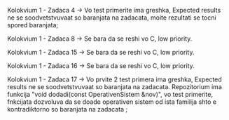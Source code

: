 Kolokvium 1 - Zadaca 4 -> Vo test primerite ima greshka, Expected results ne se soodvetstvuvaat so baranjata na zadacata, moite rezultati se tocni spored baranjata;

Kolokvium 1 - Zadaca 8 -> Se bara da se reshi vo C, low priority.

Kolokvium 1 - Zadaca 15 -> Se bara da se reshi vo C, low priority.

Kolokvium 1 - Zadaca 16 -> Se bara da se reshi vo C, low priority.

Kolokvium 1 - Zadaca 17 ->  Vo prvite 2 test primera ima greshka, Expected results ne se soodvetstvuvaat so baranjata na zadacata. 
Repozitorium ima funkcija "void dodadi(const OperativenSistem &nov)", vo test primerite, fnkcijata dozvoluva da se doade operativen sistem od ista familija shto e kontradiktorno so baranjata na zadacata ;
